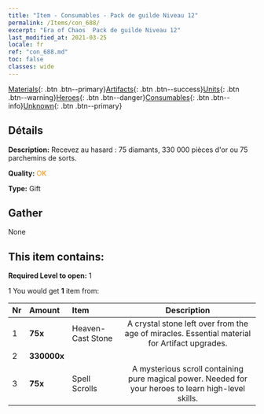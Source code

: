 ```yaml
---
title: "Item - Consumables - Pack de guilde Niveau 12"
permalink: /Items/con_688/
excerpt: "Era of Chaos  Pack de guilde Niveau 12"
last_modified_at: 2021-03-25
locale: fr
ref: "con_688.md"
toc: false
classes: wide
---
```

 [Materials](/fr/Items/){: .btn .btn--primary}[Artifacts](/fr/Items/Artifacts/){: .btn .btn--success}[Units](/fr/Items/Units/){: .btn .btn--warning}[Heroes](/fr/Items/Heroes/){: .btn .btn--danger}[Consumables](/fr/Items/Consumables/){: .btn .btn--info}[Unknown](/fr/Items/Unknown/){: .btn .btn--primary}

## Détails
 **Description:** Recevez au hasard : 75 diamants, 330 000 pièces d'or ou 75 parchemins de sorts.

 **Quality:** <span style="color: #FF8C00">OK</span>

 **Type:** Gift

## Gather

  None

## This item contains:

 **Required Level to open:** 1

 1 You would get **1** item  from:

  | Nr | Amount |     Item    | Description |
  |:---|:-------|:------------|:-----------:|
  | 1 |  **75x** | Heaven-Cast Stone | A crystal stone left over from the age of miracles. Essential material for Artifact upgrades.  | 
  | 2 |  **330000x** | <i class="fas fa-coins"/> |  | 
  | 3 |  **75x** | Spell Scrolls | A mysterious scroll containing pure magical power. Needed for your heroes to learn high-level skills.  | 
